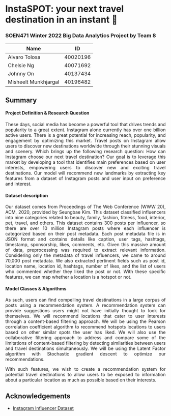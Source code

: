 # InstaSPOT: **your next travel destination in an instant** :round_pushpin: #
### SOEN471 Winter 2022 Big Data Analytics Project by Team 8 ###

Name  | ID
------------- | -------------
Alvaro Tolosa  | 40020196
Chelsie Ng  | 40071692
Johnny On | 40137434
Misheelt Munkhjargal | 40196482

## Summary

<div align="justify">

  <h4> Project Definition & Research Question </h2>
    <p> These days, social media has become a powerful tool that drives trends and popularity to a great extent. Instagram alone
    currently has over one billion active users. There is a great potential for increasing reach, popularity, and engagement
    by optimizing this market. Travel posts on Instagram allow users to discover new destinations worldwide through their
    stunning visuals and scenery. Which brings up the following research question: How can Instagram choose our next travel 
    destination? Our goal is to leverage this market by developing a tool that identifies main preferences
    based on user interests, empowering users to discover new and exciting travel destinations. Our model will recommend new
    landmarks by extracting key features from a dataset of Instagram posts and user input on preference and interest. </p>

  <h4> Dataset description </h2>
    <p> Our dataset comes from Proceedings of The Web Conference (WWW 20), ACM, 2020, provided by Seungbae Kim. This dataset
    classified influencers into nine categories related to beauty, family, fashion, fitness, food, interior, pet, travel,
    and others. This dataset contains 300 posts per influencer, so there are over 10 million Instagram posts where each
    influencer is categorized based on their post metadata. Each post metadata file is in JSON format and contains details
    like caption, user tags, hashtags, timestamp, sponsorship, likes, comments, etc. Given this massive amount of data,
    preprocessing was required to extract relevant information. Considering only the metadata of travel influencers, we came
    to around 70,000 post metadata. We also extracted pertinent fields such as post id, location name, location id,
    hashtags, number of likes, and the list of users who commented whether they liked the post or not. With these specific
    features, we can map whether a location is a hotspot or not. </p>

  <h4> Model Classes & Algorithms </h2>
    <p> As such, users can find compelling travel destinations in a large corpus of posts using a recommendation system. A
    recommendation system can provide suggestions users might not have initially thought to look for themselves. We will
    recommend locations that cater to user interests through a content-based filtering approach. We will be using the
    Pearson correlation coefficient algorithm to recommend hotspots locations to users based on other similar spots the user
    has liked. We will also use the collaborative filtering approach to address and compare some of the limitations of
    content-based filtering by detecting similarities between users and travel destinations simultaneously. We will be using
    the Latent Factor algorithm with Stochastic gradient descent to optimize our recommendations. </p>

  <p> With such features, we wish to create a recommendation system for potential travel destinations to allow users to be
  exposed to information about a particular location as much as possible based on their interests. </p>
</div>
  
## Acknowledgements

- [Instagram Influencer Dataset](https://sites.google.com/site/sbkimcv/dataset)
